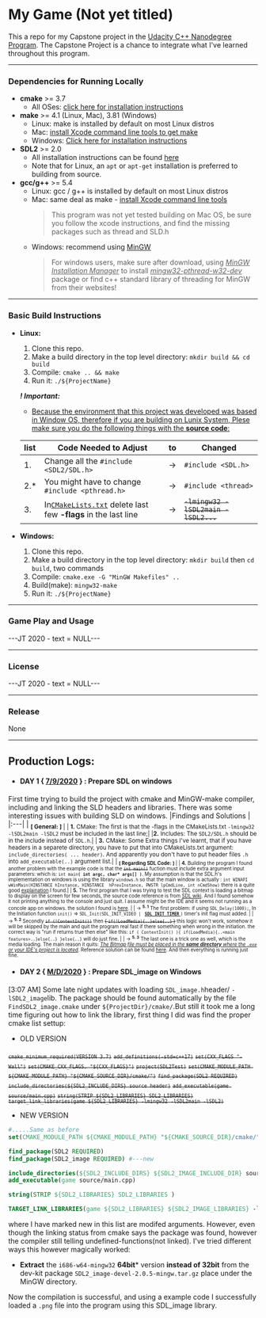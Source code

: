 # My Game (Not yet titled)

This a repo for my Capstone project in the [Udacity C++ Nanodegree Program](https://www.udacity.com/course/c-plus-plus-nanodegree--nd213). The Capstone Project is a chance to integrate what I've learned throughout this program. 
***

### Dependencies for Running Locally
* **cmake** >= 3.7
  * All OSes: [click here for installation instructions](https://cmake.org/install/)
* **make** >= 4.1 (Linux, Mac), 3.81 (Windows)
  * Linux: make is installed by default on most Linux distros
  * Mac: [install Xcode command line tools to get make](https://developer.apple.com/xcode/features/)
  * Windows: [Click here for installation instructions](http://gnuwin32.sourceforge.net/packages/make.htm)
* **SDL2** >= 2.0
  * All installation instructions can be found [here](https://wiki.libsdl.org/Installation)
  * Note that for Linux, an `apt` or `apt-get` installation is preferred to building from source.
* **gcc/g++** >= 5.4
  * Linux: gcc / g++ is installed by default on most Linux distros
  * Mac: same deal as make - [install Xcode command line tools](https://developer.apple.com/xcode/features/)
      > This program was not yet tested building on Mac OS, be sure you follow the xcode instructions, and find the missing packages such as thread and SLD.h
  * Windows: recommend using [MinGW](http://www.mingw.org/)
      >  For windows users, make sure after download, using <ins>*MinGW Installation Manager*</ins> to install <ins>*mingw32-pthread-w32-dev*</ins> package or find c++ standard library of threading for MinGW from their websites!
***
### Basic Build Instructions

* **Linux:**
  1. Clone this repo.
  2. Make a build directory in the top level directory: `mkdir build && cd build`
  3. Compile: `cmake .. && make`
  4. Run it: `./${ProjectName}`

  **<strong><em>! Important:</strong></em>** 
  * <ins>Because the environment that this project was developed was based in Window OS, therefore if you are building on Lunix System, Plese make sure you do the following things with the **source code**:</ins>

  | list |     Code Needed to Adjust              |    to  | Changed           |
  | :---  | ------------------------------------- | ---    | ----              |
  |  1.  | Change all the `#include <SDL2/SDL.h>`| &rarr; | `#include <SDL.h>`|
  | 2.*  | You might have to change `#include <pthread.h>` | &rarr; | `#include <thread>` |
  |  3.  | In<ins>`CMakeLists.txt`</ins> delete last few **-flags** in the last line | &rarr; | <s>`-lmingw32 -lSDL2main -lSDL2...`</s> | 
* **Windows:**
  1. Clone this repo.
  2. Make a build directory in the top level directory: `mkdir build` then `cd build`, two commands
  3. Compile: `cmake.exe -G "MinGW Makefiles" .. `
  4. Build(make): `mingw32-make` 
  5. Run it: `./${ProjectName}`
***
### Game Play and Usage

---JT 2020 - text = NULL---

***
### License

---JT 2020 - text = NULL---

***

### Release

None


***

## Production Logs:
* #### DAY 1 { <ins>7/9/2020</ins> } : Prepare SDL on windows
First time trying to build the project with cmake and MinGW-make compiler, including and linking the SLD headers and libraries. There was some interesting issues with building SLD on windows. 
 |Findings and Solutions |
 |:---|
 | <sub> **[ General: ]** |
 | **1.** CMake: The first is that the -flags in the CMakeLists.txt `-lmingw32 -lSDL2main -lSDL2` must be included in the last line;|
  |**2.** Includes: The `SDL2/SDL.h` should be in the include instead of `SDL.h`.|
 | **3.** CMake: Some Extra things I've learnt, that if you have headers in a separete directory, you have to put that into CMakeLists.txt argument: `include_directories( ... header)`. And apparently you don't have to put header files `.h` into `add_executable(..)` argument list.|
 | <sub> **[ Regarding SDL Code: ]**  |
 | **4.** Building the program I found another problem with the example code is that the <s>`int main()`</s> fuction must include extra argument input parameters: which is: `int main`**`( int argc, char* args[] )`**. My assumption is that the SDL.h's implementation on windows is using the library `windows.h` so that the main window is actually : `int WINAPI wWinMain(HINSTANCE hInstance, HINSTANCE  hPrevInstance, PWSTR lpCmdLine, int nCmdShow)` there is a quite good [explaination](https://stackoverflow.com/questions/13871617/winmain-and-main-in-c-extended) I found.|
 | **5.** The first program that I was trying to test the SDL context is loading a bitmap to display on the screen for few seconds, the source code reference is from [SDL wiki](http://lazyfoo.net/tutorials/SDL/02_getting_an_image_on_the_screen/index.php). And I found somehow it not printing anything to the console and just quit. I assume might be the IDE and it seems not running as a concole app on windows. the solution I found is [here](https://stackoverflow.com/questions/31571897/window-closes-too-fast). |
 | &rarr; <sup>**5. 1**</sup> The first problem: if using `SDL_Delay(1000);`, In the Initiation function `init()` => `SDL_Init(SDL_INIT_VIDEO | ` <ins>**`SDL_INIT_TIMER`** </ins> `)` timer's init flag must added. |
 | &rarr; <sup>**5. 2**</sup> Secondly <s>`if (!ContextInit())`</s> then <s>{ `if(!LoadMedia){..}else{..}` }</s> this logic won't work, somehow it will be skipped by the main and quit the program real fast if there something when wrong in the initiation. the correct way is "run if returns true then else" like this: `if ( ContextInit() ){ if(LoadMedia){..<main features>..}else{..} }else{..}` will do just fine. |
 | &rarr; <sup>**5. 3**</sup> The last one is a trick one as well, which is the media loading. The main reason it quits: <ins>*The Bitmap file must be placed in the **same directory** where the `.exe` or your IDE's project is located*</ins>. Reference solution can be found [here](https://stackoverflow.com/questions/38012690/cant-load-bmp-file-with-sdl-loadbmp-in-codeblocks). And then everything is running just fine.

 * #### DAY 2 { <ins>M/D/2020</ins> } : Prepare SDL_image on Windows
 [3:07 AM] Some late night updates with loading `SDL_image.h`header/ `-lSDL2_image`lib. The package should be found automatically by the file `FindSDL2_image.cmake` under `${ProjectDir}/cmake/`.But still it took me a long time figuring out how to link the library, first thing I did was find the proper cmake list settup:

 * OLD VERSION


<sub><s>`cmake_minimum_required(VERSION 3.7)`</s></sub>
<sub><s> `add_definitions(-std=c++17)`</s></sub> 
<sub><s>`set(CXX_FLAGS "-Wall")`</s></sub> 
<sub><s>`set(CMAKE_CXX_FLAGS, "${CXX_FLAGS}")`</s></sub> 
<sub><s>`project(SDL2Test)`</s></sub> 
<sub><s>`set(CMAKE_MODULE_PATH ${CMAKE_MODULE_PATH} "${CMAKE_SOURCE_DIR}/cmake/")`</s></sub> 
<sub><s>`find_package(SDL2 REQUIRED)`</s></sub> 
<sub><s>`include_directories(${SDL2_INCLUDE_DIRS} source header)`</s></sub> 
<sub><s>`add_executable(game source/main.cpp)`</s></sub> 
<sub><s>`string(STRIP ${SDL2_LIBRARIES} SDL2_LIBRARIES)`</s> </sub>
<sub><s>`target_link_libraries(game ${SDL2_LIBRARIES} -lmingw32 -lSDL2main -lSDL2)`</s></sub> 

 * NEW VERSION
```cmake
#.....Same as before
set(CMAKE_MODULE_PATH ${CMAKE_MODULE_PATH} "${CMAKE_SOURCE_DIR}/cmake/") #---new

find_package(SDL2 REQUIRED)
find_package(SDL2_image REQUIRED) #---new

include_directories(${SDL2_INCLUDE_DIRS} ${SDL2_IMAGE_INCLUDE_DIR} source header)#---new
add_executable(game source/main.cpp)

string(STRIP ${SDL2_LIBRARIES} SDL2_LIBRARIES )

TARGET_LINK_LIBRARIES(game ${SDL2_LIBRARIES} ${SDL2_IMAGE_LIBRARIES} -lmingw32 -lSDL2main -lSDL2 -lSDL2_image)#---new
```

where I have marked new in this list are modifed arguments. However, even though the linking status from cmake says the package was found, however the compiler still telling undefined-functions(not linked). I've tried different ways this however magically worked: 
* **Extract** the `i686-w64-mingw32` **64bit*** version **instead of 32bit** from the dev-kit package `SDL2_image-devel-2.0.5-mingw.tar.gz` place under the MinGW directory.

Now the compilation is successful, and using a example code I successfully loaded a `.png` file into the program using this SDL_image library.

#### 


